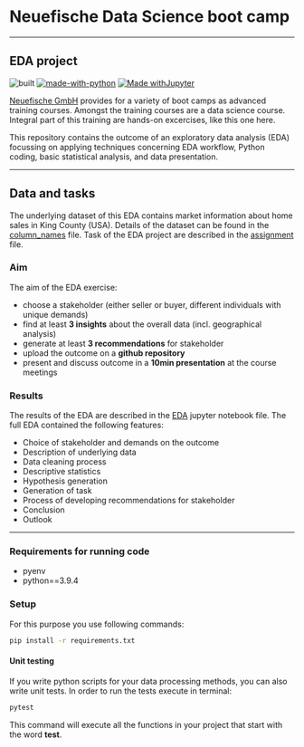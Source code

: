 # Neuefische Data Science boot camp
---
## EDA project 
![built](https://img.shields.io/appveyor/build/ChristianKlingler/EDA_project) [![made-with-python](https://img.shields.io/badge/Made%20with-Python-1f425f.svg)](https://www.python.org/) [![Made withJupyter](https://img.shields.io/badge/Made%20with-Jupyter-orange?style=for-the-badge&logo=Jupyter)](https://jupyter.org/try) 


[Neuefische GmbH](https://www.neuefische.de/) provides for a variety of boot camps as advanced training courses. Amongst the training courses are a data science course. Integral part of this training are hands-on excercises, like this one here. 

This repository contains the outcome of an exploratory data analysis (EDA) focussing on applying techniques concerning EDA workflow, Python coding, basic statistical analysis, and data presentation. 

---
## Data and tasks

The underlying dataset of this EDA contains market information about home sales in King County (USA). Details of the dataset can be found in the [column_names](column_names.md) file. Task of the EDA project are described in the [assignment](assignment.md) file. 

### Aim
The aim of the EDA exercise:
- choose a stakeholder (either seller or buyer, different individuals with unique demands)
- find at least **3 insights** about the overall data (incl. geographical analysis)
- generate at least **3 recommendations** for stakeholder
- upload the outcome on a **github repository**
- present and discuss outcome in a **10min presentation** at the course meetings

### Results
The results of the EDA are described in the [EDA](EDA.ipynb) jupyter notebook file. The full EDA contained the following features:
* Choice of stakeholder and demands on the outcome
* Description of underlying data
* Data cleaning process
* Descriptive statistics
* Hypothesis generation
* Generation of task
* Process of developing recommendations for stakeholder
* Conclusion
* Outlook

---
### Requirements for running code

- pyenv
- python==3.9.4

### Setup

For this purpose you use following commands:

```bash
pip install -r requirements.txt
```

#### Unit testing

If you write python scripts for your data processing methods, you can also write unit tests. In order to run the tests execute in terminal:

```bash
pytest
```

This command will execute all the functions in your project that start with the word **test**.
